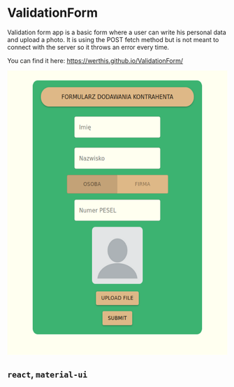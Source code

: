 # ValidationForm

Validation form app is a basic form where a user can write his personal data and upload a photo.
It is using the POST fetch method but is not meant to connect with the server so it throws an error every time.

You can find it here:
https://werthis.github.io/ValidationForm/

<img src="validation_form/public/img_for_readme.png" width="750" height="650">


## `react`, `material-ui`